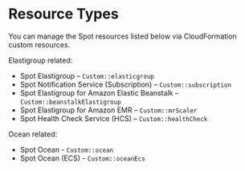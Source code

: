 # Resource Types

You can manage the Spot resources listed below via CloudFormation custom resources.

Elastigroup related:

- Spot Elastigroup – `Custom::elasticgroup`
- Spot Notification Service (Subscription) – `Custom::subscription`
- Spot Elastigroup for Amazon Elastic Beanstalk – `Custom::beanstalkElastigroup`
- Spot Elastigroup for Amazon EMR – `Custom::mrScaler`
- Spot Health Check Service (HCS) – `Custom::healthCheck`

Ocean related:

- Spot Ocean - `Custom::ocean`
- Spot Ocean (ECS) - `Custom::oceanEcs`
